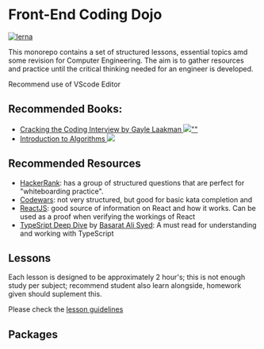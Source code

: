 # Front-End Coding Dojo

[![lerna](https://img.shields.io/badge/maintained%20with-lerna-cc00ff.svg)](https://lerna.js.org/)

This monorepo contains a set of structured lessons, essential topics amd some revision for Computer Engineering. The aim is to gather resources and practice until the critical thinking needed for an engineer is developed.

Recommend use of VScode Editor

## Recommended Books:
* [Cracking the Coding Interview by Gayle Laakman <img src="//ir-uk.amazon-adsystem.com/e/ir?t=jeromenelson-21&l=am2&o=2&a=0984782850" />](https://www.amazon.co.uk/gp/product/0984782850/ref=as_li_tl?ie=UTF8&camp=1634&creative=6738&creativeASIN=0984782850&linkCode=as2&tag=jeromenelson-21&linkId=77b93057bfb2e98a86d541fc32f3b85e)[""](src="//ir-uk.amazon-adsystem.com/e/ir?t=jeromenelson-21&l=am2&o=2&a=0984782850")
* [Introduction to Algorithms <img src="//ir-uk.amazon-adsystem.com/e/ir?t=jeromenelson-21&l=am2&o=2&a=0262033844" />](https://www.amazon.co.uk/gp/product/0262033844/ref=as_li_tl?ie=UTF8&camp=1634&creative=6738&creativeASIN=0262033844&linkCode=as2&tag=jeromenelson-21&linkId=9e9366fe7d621ea9daee261d0dc97226)

## Recommended Resources
* [HackerRank](): has a group of structured questions that are perfect for "whiteboarding practice".   
* [Codewars](): not very structured, but good for basic kata completion and 
* [ReactJS](): good source of information on React and how it works. Can be used as a proof when verifying the workings of React
* [TypeSript Deep Dive](https://basarat.gitbook.io/typescript/) by [Basarat Ali Syed](https://github.com/basarat): A must read for understanding and working with TypeScript


## Lessons
Each lesson is designed to be approximately 2 hour's; this is not enough study per subject; recommend student also learn alongside, homework given should suplement this.

Please check the [lesson guidelines](./LESSONS.md)


## Packages
